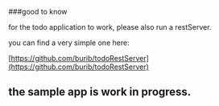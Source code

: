 ###good to know

for the todo application to work, please also run a restServer.

you can find a very simple one here:

[https://github.com/burib/todoRestServer](https://github.com/burib/todoRestServer)


## the sample app is work in progress.

